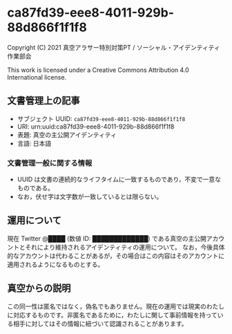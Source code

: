 # ca87fd39-eee8-4011-929b-88d866f1f1f8

Copyright (C) 2021 真空アラサー特別対策PT / ソーシャル・アイデンティティ作業部会

This work is licensed under a Creative Commons Attribution 4.0 International license.

## 文書管理上の記事
* サブジェクト UUID: `ca87fd39-eee8-4011-929b-88d866f1f1f8`
* URI: urn:uuid:ca87fd39-eee8-4011-929b-88d866f1f1f8
* 表題: 真空の主公開アイデンティティ
* 言語: 日本語

### 文書管理一般に関する情報
* UUID は文書の連続的なライフタイムに一致するものであり，不変で一意なものである。
* なお，伏せ字は文字数が一致しているとは限らない。

## 運用について
現在 Twitter @████ (数値 ID: █████████████) である真空の主公開アカウントとそれにより維持されるアイデンティティの運用について。
なお，今後具体的なアカウントは代わることがあるが，その場合はこの内容はそのアカウントに適用されるようになるものとする。

## 真空からの説明
この同一性は匿名ではなく，偽名でもありません。現在の運用では現実のわたしに対応するものです。非匿名であるために，わたしに関して事前情報を持っている相手に対してはその情報に紐づいて認識されることがあります。
